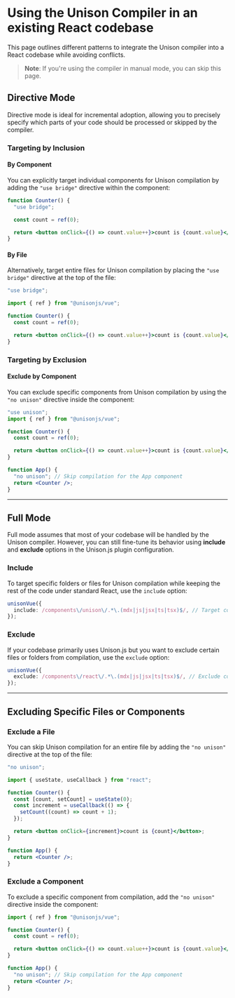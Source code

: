 # Using the Unison Compiler in an existing React codebase

This page outlines different patterns to integrate the Unison compiler into a React codebase while avoiding conflicts. 

> **Note**: If you're using the compiler in manual mode, you can skip this page.

## Directive Mode

Directive mode is ideal for incremental adoption, allowing you to precisely specify which parts of your code should be processed or skipped by the compiler.

### Targeting by Inclusion

#### By Component

You can explicitly target individual components for Unison compilation by adding the `"use bridge"` directive within the component:

```jsx
function Counter() {
  "use bridge";

  const count = ref(0);

  return <button onClick={() => count.value++}>count is {count.value}</button>;
}
```

#### By File

Alternatively, target entire files for Unison compilation by placing the `"use bridge"` directive at the top of the file:

```jsx
"use bridge";

import { ref } from "@unisonjs/vue";

function Counter() {
  const count = ref(0);

  return <button onClick={() => count.value++}>count is {count.value}</button>;
}
```

### Targeting by Exclusion

#### Exclude by Component

You can exclude specific components from Unison compilation by using the `"no unison"` directive inside the component:

```jsx
"use unison";
import { ref } from "@unisonjs/vue";

function Counter() {
  const count = ref(0);

  return <button onClick={() => count.value++}>count is {count.value}</button>;
}

function App() {
  "no unison"; // Skip compilation for the App component
  return <Counter />;
}
```

---

## Full Mode

Full mode assumes that most of your codebase will be handled by the Unison compiler. However, you can still fine-tune its behavior using **include** and **exclude** options in the Unison.js plugin configuration.

### Include

To target specific folders or files for Unison compilation while keeping the rest of the code under standard React, use the `include` option:

```ts
unisonVue({
  include: /components\/unison\/.*\.(mdx|js|jsx|ts|tsx)$/, // Target components in the "components/unison/" folder
});
```

### Exclude

If your codebase primarily uses Unison.js but you want to exclude certain files or folders from compilation, use the `exclude` option:

```ts
unisonVue({
  exclude: /components\/react\/.*\.(mdx|js|jsx|ts|tsx)$/, // Exclude components in the "components/react/" folder
});
```

---

## Excluding Specific Files or Components

### Exclude a File

You can skip Unison compilation for an entire file by adding the `"no unison"` directive at the top of the file:

```jsx
"no unison";

import { useState, useCallback } from "react";

function Counter() {
  const [count, setCount] = useState(0);
  const increment = useCallback(() => {
    setCount((count) => count + 1);
  });

  return <button onClick={increment}>count is {count}</button>;
}

function App() {
  return <Counter />;
}
```

### Exclude a Component

To exclude a specific component from compilation, add the `"no unison"` directive inside the component:

```jsx
import { ref } from "@unisonjs/vue";

function Counter() {
  const count = ref(0);

  return <button onClick={() => count.value++}>count is {count.value}</button>;
}

function App() {
  "no unison"; // Skip compilation for the App component
  return <Counter />;
}
```
